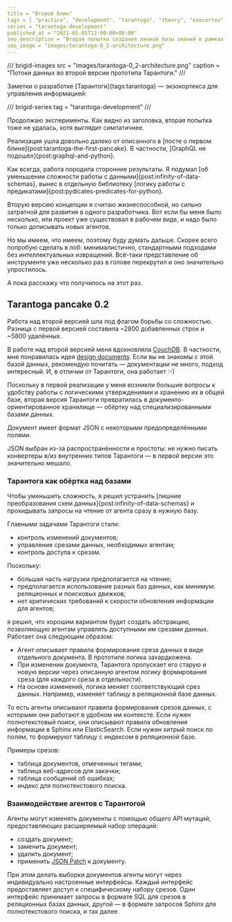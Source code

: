 ```yaml
---
title = "Второй блин"
tags = [ "practice", "development", "tarantoga", "theory", "exocortex", "tarantoga-development"]
series = "tarantoga-development"
published_at = "2021-05-05T12:00:00+00:00"
seo_description = "Вторая попытка создания личной базы знаний в рамках пет-проекта Тарантога."
seo_image = "images/tarantoga-0_2-architecture.png"
---
```


/// brigid-images
src = "images/tarantoga-0_2-architecture.png"
caption = "Потоки данных во второй версии прототипа Тарантоги."
///

Заметки о разработке [Тарантоги]{tags:tarantoga} — экзокортекса для управления информацией:

/// brigid-series
tag = "tarantoga-development"
///

Продолжаю эксперименты. Как видно из заголовка, вторая попытка тоже не удалась, хотя выглядит симпатичнее.

Реализация ушла довольно далеко от описанного в [посте о первом блине]{post:tarantoga-the-first-pancake}. В частности, [GraphQL не подошёл]{post:graphql-and-python}.

Как всегда, работа породила сторонние результаты. Я подумал [об уменьшении сложности работы с данными]{post:infinity-of-data-schemas}, вынес в отдельную библиотеку [логику работы с предикатами]{post:pydicates-predicates-for-python}.

Вторую версию концепции я считаю жизнеспособной, но сильно затратной для развития в одного разработчика. Вот если бы меня было несколько, или проект уже существовал в рабочем виде, и надо было только дописывать новых агентов.

Но мы имеем, что имеем, поэтому буду думать дальше. Скорее всего попробую сделать в лоб: минималистично, стандартными подходами без интеллектуальных извращений. Всё-таки представление об инструменте уже несколько раз в голове перекрутил и оно значительно упростилось.

А пока расскажу что получилось на этот раз.

<!-- more -->

## Tarantoga pancake 0.2

Работа над второй версией шла под флагом борьбы со сложностью. Разница с первой версией составила ~2800 добавленных строк и ~5800 удалённых.

В работе над второй версией меня вдохновляла [CouchDB](https://docs.couchdb.org/en/stable/intro/index.html). В частности, мне понравилась идея [design documents](https://docs.couchdb.org/en/stable/ddocs/index.html). Если вы не знакомы с этой базой данных, рекомендую почитать — документации не много, подход интересный. И, в отличии от Тарантоги, она работает :-)

Поскольку в первой реализации у меня возникли большие вопросы к удобству работы с логическими утверждениями и хранению их в общей базе, вторая версия Тарантоги превратилась в документо-ориентированное хранилище — обёртку над специализированными базами данных.

Документ имеет формат JSON с некоторыми предопределёнными полями.

JSON выбран из-за распространённости и простоты: не нужно писать конвертеры в/из внутренних типов Тарантоги — в первой версии это значительно мешало.

### Тарантога как обёртка над базами

Чтобы уменьшить сложность, я решил устранить [лишние преобразования схем данных]{post:infinity-of-data-schemas} и прокидывать запросы на чтение от агента сразу в нужную базу.

Главными задачами Тарантоги стали:

- контроль изменений документов;
- управление срезами данных, необходимых агентам;
- контроль доступа к срезам.

Поскольку:

- большая часть нагрузки предполагается на чтение;
- предполагается использование разных баз данных, как минимум: реляционных и поисковых движков;
- нет критических требований к скорости обновления информации для агентов;

я решил, что хорошим вариантом будет создать абстракцию, позволяющую агентам управлять доступными им срезами данных. Работает она следующим образом:

- Агент описывает правила формирования среза данных в виде отдельного документа. В прототипе логика захардкожена.
- При изменении документа, Тарантога пропускает его старую и новую версии через описанную агентом логику формирования среза (для каждого среза в отдельности).
- На основе изменений, логика меняет соответствующий срез данных. Например, изменяет таблицу в реляционной базе данных.

То есть агенты описывают правила формирования срезов данных, с которыми они работают в удобном им контексте. Если нужен полнотекстовый поиск, они описывают правила обновления информации в Sphinx или ElasticSearch. Если нужен хитрый поиск по полям, то формируют таблицу с индексом в реляционной базе.

Примеры срезов:

- таблица документов, отмеченных тегами;
- таблица веб-адресов для закачки;
- таблица сообщений об ошибках;
- индекс для полнотекстового поиска.

### Взаимодействие агентов с Тарантогой

Агенты могут изменять документы с помощью общего API мутаций, предоставляющих расширяемый набор операций:

- создать документ;
- заменить документ;
- удалить документ;
- применить [JSON Patch](http://jsonpatch.com/) к документу.

При этом делать выборки документов агенты могут через индивидуально настроенные интерфейсы. Каждый интерфейс предоставляет доступ к специфическому набору срезов. Один интерфейс принимает запросы в формате SQL для срезов в реляционных базах данных, другой — в формате запросов Sphinx для полнотекстового поиска, и так далее.
